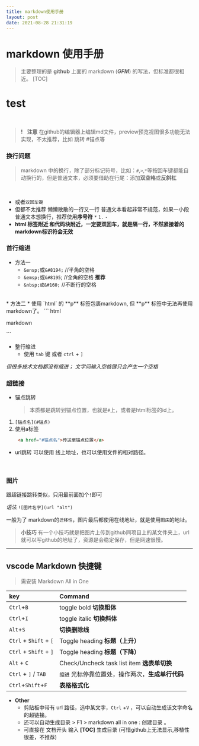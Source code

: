 ```yaml
---
title: markdown使用手册
layout: post
date: 2021-08-28 21:31:19
---
```

# markdown 使用手册 

> 主要整理的是 **github** 上面的 markdown (***GFM***) 的写法，但标准都很相近。
[TOC]
# test
<br/>

> **!** &nbsp; **注意**
> 在github的编辑器上编辑md文件，preview预览视图很多功能无法实现，不太推荐，比如 跳转 #锚点等

### 换行问题
>markdown 中的换行，除了部分标记符号，比如：`#`,`>`,`*`等按回车键都能自动换行的，但是普通文本，必须要借助在行尾：添加**双空格**或**反斜杠**

<br/>

* 或者`双回车键`
* 但都不太推荐 懒懒散散的一行又一行 普通文本看起非常不规范，如果一小段普通文本想换行，推荐使用**序号符** `*` `1.` `-`
* **html 标签附近 和代码块附近，一定要双回车，就是隔一行，不然紧接着的markdown标识符会无效**
  
### 首行缩进
* 方法一
  * `&ensp;`或`&#8194;` //半角的空格
  * `&emsp;`或`&#8195`; //全角的空格 **推荐**
  * `&nbsp;或&#160;`  //不断行的空格
<br/>
* 方法二
  * 使用 `html` 的 **p** 标签包裹markdown, 但 **p** 标签中无法再使用markdown了。
  ``` html
    <p style="text-indent=2em">markdown</p>
  ```

* 整行缩进
  * 使用 `tab` 键 或者 `ctrl` + `]`


*但很多技术文档都没有缩进； 文字间输入空格键只会产生一个空格*
### 超链接

* 锚点跳转
  >本质都是跳转到锚点位置，也就是`#`上，或者是html标签的id上。

1. `[锚点名](#锚点)`
2. 使用a标签
   ``` html
    <a href="#锚点名">传送至锚点位置</a>
   ```
* url跳转
  可以使用 线上地址，也可以使用文件的相对路径。

<br/>

### 图片
跟超链接跳转类似，只用最前面加个`!`即可

*语法*
`![图片名字](url "alt")`

一般为了 markdown的`迁移性`，图片最后都使用在线地址，就是使用`图床`的地址。

> **小技巧**
>有一个小技巧就是把图片上传到github同项目上的某文件夹上，url就可以写github的地址了，资源是会稳定保存，但是网速很慢。


    




---
## vscode Markdown 快捷键

> 需安装 Markdown All in One

| key                    | Command                                           |
| :--------------------- | :------------------------------------------------ |
| `Ctrl`+`B`             | toggle bold **切换粗体**                          |
| `Ctrl`+`I`             | toggle italic **切换斜体**                        |
| `Alt`+`S`              | **切换删除线**                                    |
| `Ctrl` + `Shift` + `[` | Toggle heading    **标题（上升）**                |
| `Ctrl` + `Shift` + `]` | Toggle heading   **标题（下降）**                 |
| `Alt` + `C`            | Check/Uncheck task list item   **选表单切换**     |
| `Ctrl` + `]`  /  `TAB` | `缩进` 光标停靠位置处，操作两次，**生成单行代码** |
| `Ctrl`+`Shift`+`F`     | **表格格式化**                                    |

* **Other**
  * 剪贴板中带有 url 路径，选中某文字，`Ctrl` +`V` ，可以自动生成该文字命名的超链接。
  * 还可以自动生成目录 > F1 > markdown all in one : 创建目录 。
  * 可直接在 文档开头 输入 **[TOC]** 生成目录 (可惜github上无法显示,移植性很差，不推荐)

